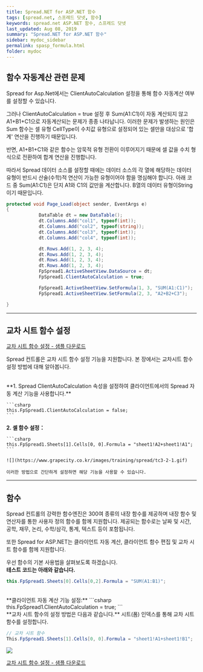 ```yaml
---
title: Spread.NET for ASP.NET 함수
tags: [spread.net, 스프레드 닷넷, 함수]
keywords: spread.net ASP.NET 함수, 스프레드 닷넷
last_updated: Aug 08, 2019
summary: "Spread.NET for ASP.NET 함수"
sidebar: mydoc_sidebar
permalink: spasp_formula.html
folder: mydoc
---
```


## 함수 자동계산 관련 문제

Spread for Asp.Net에서는 ClientAutoCalculation 설정을 통해 함수 자동계산 여부를 설정할 수 있습니다.

그러나 ClientAutoCalculation = true 설정 후 Sum(A1:C1)이 자동 계산되지 않고 A1+B1+C1으로 자동계산되는 문제가 종종 나타납니다. 이러한 문제가 발생하는 원인은 Sum 함수는 셀 유형 CellType이 수치값 유형으로 설정되어 있는 셀만을 대상으로 '합계' 연산을 진행하기 때문입니다.

반면, A1+B1+C1와 같은 함수는 암묵적 유형 전환이 이루어지기 때문에 셀 값을 수치 형식으로 전환하여 합계 연산을 진행합니다.

따라서 Spread 데이터 소스를 설정할 때에는 데이터 소스의 각 열에 해당하는 데이터 유형이 반드시 산술(수학)적 연산이 가능한 유형이어야 함을 명심해야 합니다. 아래 코드 중 Sum(A1:C1)은 단지 A1와 C1의 값만을 계산합니다. B열의 데이터 유형이String이기 때문입니다.

```csharp
protected void Page_Load(object sender, EventArgs e)
{
            DataTable dt = new DataTable();
            dt.Columns.Add("col1", typeof(int));
            dt.Columns.Add("col2", typeof(string));
            dt.Columns.Add("col3", typeof(int));
            dt.Columns.Add("col4", typeof(int));

            dt.Rows.Add(1, 2, 3, 4);
            dt.Rows.Add(1, 2, 3, 4);
            dt.Rows.Add(1, 2, 3, 4);
            dt.Rows.Add(1, 2, 3, 4);
            FpSpread1.ActiveSheetView.DataSource = dt;
            FpSpread1.ClientAutoCalculation = true;

            FpSpread1.ActiveSheetView.SetFormula(1, 3, "SUM(A1:C1)");
            FpSpread1.ActiveSheetView.SetFormula(2, 3, "A2+B2+C3");

}
```

---

## 교차 시트 함수 설정

[교차 시트 함수 설정 - 샘플 다운로드](https://www.grapecity.co.kr/files/SpreadNET/Samples/Spread_ASP_Formula.zip)

Spread 컨트롤은 교차 시트 함수 설정 기능을 지원합니다. 본 장에서는 교차시트 함수 설정 방법에 대해 알아봅니다.

<br />
**1.  Spread ClientAutoCalculation 속성을 설정하여 클라이언트에서의 Spread 자동 계산 기능을 사용합니다.**

    ```csharp
    this.FpSpread1.ClientAutoCalculation = false;
    ```

**2. 셀 함수 설정：**

    ```csharp
    this.FpSpread1.Sheets[1].Cells[0, 0].Formula = "sheet1!A2+sheet1!A1";
    ```

    ![](https://www.grapecity.co.kr/images/training/spread/tc3-2-1.gif)

    이러한 방법으로 간단하게 설정하면 해당 기능을 사용할 수 있습니다.

---

## 함수

Spread 컨트롤의 강력한 함수엔진은 300여 종류의 내장 함수를 제공하며 내장 함수 및 연산자를 통한 사용자 정의 함수를 함께 지원합니다. 제공되는 함수로는 날짜 및 시간, 공학, 재무, 논리, 수학/삼각, 통계, 텍스트 등이 포함됩니다.

또한 Spread for ASP.NET는 클라이언트 자동 계산, 클라이언트 함수 편집 및 교차 시트 함수를 함께 지원합니다.

우선 함수의 기본 사용법을 살펴보도록 하겠습니다.
<br />
**테스트 코드는 아래와 같습니다.**

```csharp
this.FpSpread1.Sheets[0].Cells[0,2].Formula = "SUM(A1:B1)";
```

<br />
**클라이언트 자동 계산 기능 설정:**
```csharp
this.FpSpread1.ClientAutoCalculation = true;
```

<br />
**교차 시트 함수의 설정 방법은 다음과 같습니다.**
시트(폼) 인덱스를 통해 교차 시트 함수를 설정합니다.

```csharp
// 교차 시트 함수
This.FpSpread1.Sheets[1].Cells[0, 0].Formula = "sheet1!A1+sheet1!B1";
```

![](https://www.grapecity.co.kr/images/training/spread/tc3-3-1.png)

[교차 시트 함수 설정 - 샘플 다운로드](https://www.grapecity.co.kr/files/SpreadNET/Samples/Spread_ASP_Formula.zip)

